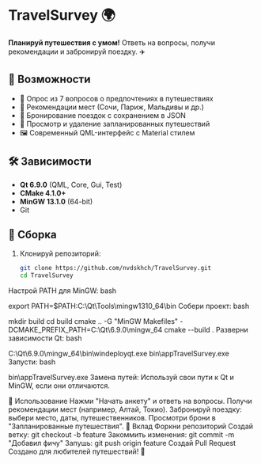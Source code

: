 # TravelSurvey 🌍

**Планируй путешествия с умом!** Ответь на вопросы, получи рекомендации и забронируй поездку. ✈️

## 🎯 Возможности

- 📝 Опрос из 7 вопросов о предпочтениях в путешествиях
- 🌴 Рекомендации мест (Сочи, Париж, Мальдивы и др.)
- 🛫 Бронирование поездок с сохранением в JSON
- 📅 Просмотр и удаление запланированных путешествий
- 🖼️ Современный QML-интерфейс с Material стилем

## 🛠 Зависимости

- **Qt 6.9.0** (QML, Core, Gui, Test)
- **CMake 4.1.0+**
- **MinGW 13.1.0** (64-bit)
- Git

## 🔧 Сборка

1. Клонируй репозиторий:
   ```bash
   git clone https://github.com/nvdskhch/TravelSurvey.git
   cd TravelSurvey
Настрой PATH для MinGW:
bash




export PATH=$PATH:C:\Qt\Tools\mingw1310_64\bin
Собери проект:
bash




mkdir build
cd build
cmake .. -G "MinGW Makefiles" -DCMAKE_PREFIX_PATH=C:\Qt\6.9.0\mingw_64
cmake --build .
Разверни зависимости Qt:
bash




C:\Qt\6.9.0\mingw_64\bin\windeployqt.exe bin\appTravelSurvey.exe
Запусти:
bash




bin\appTravelSurvey.exe
Замена путей: Используй свои пути к Qt и MinGW, если они отличаются.

🚀 Использование
Нажми "Начать анкету" и ответь на вопросы.
Получи рекомендации мест (например, Алтай, Токио).
Забронируй поездку: выбери место, даты, путешественников.
Просмотри брони в "Запланированные путешествия".
🤝 Вклад
Форкни репозиторий
Создай ветку: git checkout -b feature
Закоммить изменения: git commit -m "Добавил фичу"
Запушь: git push origin feature
Создай Pull Request
Создано для любителей путешествий! 🌴
```
